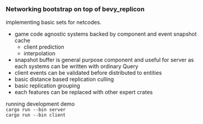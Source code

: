 ### Networking bootstrap on top of bevy_replicon  

implementing basic sets for netcodes.
- game code agnostic systems backed by component and event snapshot cache
  - client prediction
  - interpolation
- snapshot buffer is general purpose component and useful for server as each systems can be written with ordinary Query
- client events can be validated before distributed to entities
- basic distance based replication culling
- basic replication grouping
- each features can be replaced with other expert crates

running development demo  
`cargo run --bin server`   
`cargo run --bin client`
